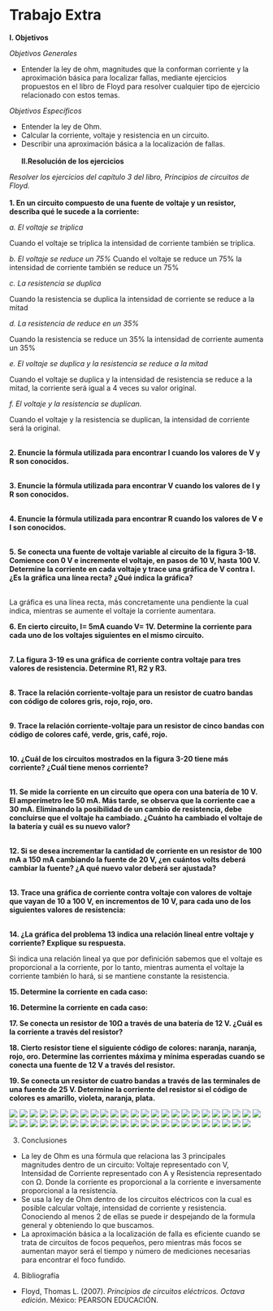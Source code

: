 # Trabajo Extra
__I. Objetivos__

 *Objetivos Generales*

* Entender la ley de ohm, magnitudes que la conforman corriente y la aproximación básica para localizar fallas, mediante ejercicios propuestos en el libro de Floyd para resolver cualquier tipo de ejercicio relacionado con estos temas.

*Objetivos Específicos*

* Entender la ley de Ohm.
* Calcular la corriente, voltaje y resistencia en un circuito.
* Describir una aproximación básica a la localización de fallas.
<br></br>
__II.Resolución de los ejercicios__

*Resolver los ejercicios del capítulo 3  del libro, Principios de circuitos de Floyd.*
<br></br>
 __1.	En un circuito compuesto de una fuente de voltaje y un resistor, describa qué le sucede a la corriente:__

*a. El voltaje se triplica*

Cuando el voltaje se triplica la intensidad de corriente también se triplica.

*b.	El voltaje se reduce un 75%*
Cuando el voltaje se reduce un 75% la intensidad de corriente también se reduce un 75%

*c.	La resistencia se duplica*

Cuando la resistencia se duplica la intensidad de corriente se reduce a la mitad

*d.	La resistencia de reduce en un 35%*

Cuando la resistencia se reduce un 35% la intensidad de corriente aumenta un 35% 

*e.	El voltaje se duplica y la resistencia se reduce a la mitad*

Cuando el voltaje se duplica y la intensidad de resistencia se reduce a la mitad, la corriente será igual a 4 veces su valor original.

*f.	El voltaje y la resistencia se duplican.*

Cuando el voltaje y la resistencia se duplican, la intensidad de corriente será la original.
<br></br>

__2. Enuncie la fórmula utilizada para encontrar I cuando los valores de V y R son conocidos.__
<br></br>

__3. Enuncie la fórmula utilizada para encontrar V cuando los valores de I y R son conocidos.__
<br></br>

__4.	Enuncie la fórmula utilizada para encontrar R cuando los valores de V e I son conocidos.__
<br></br>

__5. Se conecta una fuente de voltaje variable al circuito de la figura 3-18. Comience con 0 V e incremente el voltaje, en pasos de 10 V, hasta 100 V. Determine la corriente en cada voltaje y trace una gráfica de V contra I. ¿Es la gráfica una línea recta? ¿Qué indica la gráfica?__
<br></br>

La gráfica es una línea recta, más concretamente una pendiente la cual indica, mientras se aumente el voltaje la corriente aumentara.

__6. En cierto circuito, I= 5mA cuando V= 1V. Determine la corriente para cada uno de los voltajes siguientes en el mismo circuito.__
<br></br>

__7. La figura 3-19 es una gráfica de corriente contra voltaje para tres valores de resistencia. Determine R1, R2 y R3.__
<br></br>

__8.	Trace la relación corriente-voltaje para un resistor de cuatro bandas con código de colores gris, rojo, rojo, oro.__
<br></br>

__9.	Trace la relación corriente-voltaje para un resistor de cinco bandas con código de colores café, verde, gris, café, rojo.__
<br></br>

__10. ¿Cuál de los circuitos mostrados en la figura 3-20 tiene más corriente? ¿Cuál tiene menos corriente?__
<br></br>

__11. Se mide la corriente en un circuito que opera con una batería de 10 V. El amperímetro lee 50 mA. Más tarde, se observa que la corriente cae a 30 mA. Eliminando la posibilidad de un cambio de resistencia, debe concluirse que el voltaje ha cambiado. ¿Cuánto ha cambiado el voltaje de la batería y cuál es su nuevo valor?__
<br></br>

__12. Si se desea incrementar la cantidad de corriente en un resistor de 100 mA a 150 mA cambiando la fuente de 20 V, ¿en cuántos volts deberá cambiar la fuente? ¿A qué nuevo valor deberá ser ajustada?__
<br></br>

__13.	Trace una gráfica de corriente contra voltaje con valores de voltaje que vayan de 10 a 100 V, en incrementos de 10 V, para cada uno de los siguientes valores de resistencia:__
<br></br>

__14.	¿La gráfica del problema 13 indica una relación lineal entre voltaje y corriente? Explique su respuesta.__

Si indica una relación lineal ya que por definición sabemos que el voltaje es proporcional a la corriente, por lo tanto, mientras aumenta el voltaje la corriente también lo hará, si se mantiene constante la resistencia.

__15.	Determine la corriente en cada caso:__

__16.	Determine la corriente en cada caso:__


__17.	Se conecta un resistor de 10Ω a través de una batería de 12 V. ¿Cuál es la corriente a través del resistor?__


__18.	Cierto resistor tiene el siguiente código de colores: naranja, naranja, rojo, oro. Determine las corrientes máxima y mínima esperadas cuando se conecta una fuente de 12 V a través del resistor.__


__19.	Se conecta un resistor de cuatro bandas a través de las terminales de una fuente de 25 V. Determine la corriente del resistor si el código de colores es amarillo, violeta, naranja, plata.__


![](https://github.com/ItzAdoc/Imagenes_Extra/blob/main/2-4.PNG)
![](https://github.com/ItzAdoc/Imagenes_Extra/blob/main/5.PNG)
![](https://github.com/ItzAdoc/Imagenes_Extra/blob/main/5a.PNG)
![](https://github.com/ItzAdoc/Imagenes_Extra/blob/main/5b.PNG)
![](https://github.com/ItzAdoc/Imagenes_Extra/blob/main/5c.PNG)
![](https://github.com/ItzAdoc/Imagenes_Extra/blob/main/6.PNG)
![](https://github.com/ItzAdoc/Imagenes_Extra/blob/main/7.PNG)
![](https://github.com/ItzAdoc/Imagenes_Extra/blob/main/7a.PNG)
![](https://github.com/ItzAdoc/Imagenes_Extra/blob/main/7b.PNG)
![](https://github.com/ItzAdoc/Imagenes_Extra/blob/main/8.PNG)
![](https://github.com/ItzAdoc/Imagenes_Extra/blob/main/IMA8.png)
![](https://github.com/ItzAdoc/Imagenes_Extra/blob/main/9.PNG)
![](https://github.com/ItzAdoc/Imagenes_Extra/blob/main/Ima9.png)
![](https://github.com/ItzAdoc/Imagenes_Extra/blob/main/10.PNG)
![](https://github.com/ItzAdoc/Imagenes_Extra/blob/main/11.PNG)
![](https://github.com/ItzAdoc/Imagenes_Extra/blob/main/12.PNG)
![](https://github.com/ItzAdoc/Imagenes_Extra/blob/main/13.PNG)
![](https://github.com/ItzAdoc/Imagenes_Extra/blob/main/Ima13a.png)
![](https://github.com/ItzAdoc/Imagenes_Extra/blob/main/13a.PNG)
![](https://github.com/ItzAdoc/Imagenes_Extra/blob/main/Ima13b.png)
![](https://github.com/ItzAdoc/Imagenes_Extra/blob/main/13b.PNG)
![](https://github.com/ItzAdoc/Imagenes_Extra/blob/main/Ima13ca.png)
![](https://github.com/ItzAdoc/Imagenes_Extra/blob/main/13c.PNG)
![](https://github.com/ItzAdoc/Imagenes_Extra/blob/main/Ima13d.png)
![](https://github.com/ItzAdoc/Imagenes_Extra/blob/main/14.PNG)
![](https://github.com/ItzAdoc/Imagenes_Extra/blob/main/15.PNG)
![](https://github.com/ItzAdoc/Imagenes_Extra/blob/main/16.PNG)
![](https://github.com/ItzAdoc/Imagenes_Extra/blob/main/17.PNG)
![](https://github.com/ItzAdoc/Imagenes_Extra/blob/main/18.PNG)
![](https://github.com/ItzAdoc/Imagenes_Extra/blob/main/19-21.PNG)
![](https://github.com/ItzAdoc/Imagenes_Extra/blob/main/22.PNG)
![](https://github.com/ItzAdoc/Imagenes_Extra/blob/main/23.PNG)
![](https://github.com/ItzAdoc/Imagenes_Extra/blob/main/24.PNG)
![](https://github.com/ItzAdoc/Imagenes_Extra/blob/main/25.PNG)
![](https://github.com/ItzAdoc/Imagenes_Extra/blob/main/26.PNG)
![](https://github.com/ItzAdoc/Imagenes_Extra/blob/main/27.PNG)
![](https://github.com/ItzAdoc/Imagenes_Extra/blob/main/27aa.PNG)
![](https://github.com/ItzAdoc/Imagenes_Extra/blob/main/28.PNG)
![](https://github.com/ItzAdoc/Imagenes_Extra/blob/main/29.PNG)
![](https://github.com/ItzAdoc/Imagenes_Extra/blob/main/30.PNG)
![](https://github.com/ItzAdoc/Imagenes_Extra/blob/main/31.PNG)
![](https://github.com/ItzAdoc/Imagenes_Extra/blob/main/32.PNG)
![](https://github.com/ItzAdoc/Imagenes_Extra/blob/main/33.PNG)
![](https://github.com/ItzAdoc/Imagenes_Extra/blob/main/34.PNG)
![](https://github.com/ItzAdoc/Imagenes_Extra/blob/main/35.PNG)
![](https://github.com/ItzAdoc/Imagenes_Extra/blob/main/36.PNG)
![](https://github.com/ItzAdoc/Imagenes_Extra/blob/main/37.PNG)
![](https://github.com/ItzAdoc/Imagenes_Extra/blob/main/37a.PNG)
![](https://github.com/ItzAdoc/Imagenes_Extra/blob/main/37b.PNG)


3. Conclusiones

* La ley de Ohm es una fórmula que relaciona las 3 principales magnitudes dentro de un circuito: Voltaje representado con V, Intensidad de Corriente representado con A y Resistencia representado con Ω. Donde la corriente es proporcional a la corriente e inversamente proporcional a la resistencia.
* Se usa la ley de Ohm dentro de los circuitos eléctricos con la cual es posible calcular voltaje, intensidad de corriente y resistencia. Conociendo al menos 2 de ellas se puede ir despejando de la formula general y obteniendo lo que buscamos.
* La aproximación básica a la localización de falla es eficiente cuando se trata de circuitos de focos pequeños, pero mientras más focos se aumentan mayor será el tiempo y número de mediciones necesarias para encontrar el foco fundido. 

4. Bibliografía

* Floyd, Thomas L. (2007). *Principios de circuitos eléctricos. Octava edición*. México: PEARSON EDUCACIÓN.
